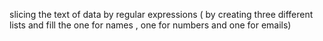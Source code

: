 slicing the text of data by regular expressions ( by creating three different lists and fill the one for names , one for numbers and one for emails)
